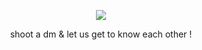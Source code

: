 <p align="center">
<img src="https://media1.tenor.com/m/AjvxG79kYKgAAAAd/johnny-storm-human-torch.gif" />
<p align="center">
                          shoot a dm & let us get to know each other !
  <p align="center">
